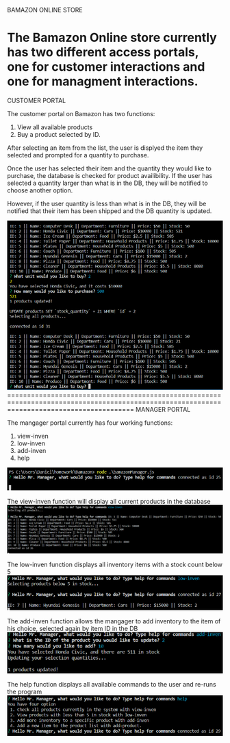 BAMAZON ONLINE STORE



The Bamazon Online store currently has two different access portals, one for customer interactions and one for managment interactions.
===========================================================================================================================================
CUSTOMER PORTAL

The customer portal on Bamazon has two functions:
1. View all available products
2. Buy a product selected by ID.




After selecting an item from the list, the user is displyed the item they selected and prompted for a quantity to purchase.



Once the user has selected their item and the quantity they would like to purchase, the database is checked for product availibility.
If the user has selected a quantity larger than what is in the DB, they will be notified to choose another option.

However, if the user quantity is less than what is in the DB, they will be notified that their item has been shipped and the DB quantity is updated.


<img src="https://github.com/danielp28/Bamazon/blob/master/images/cust-portal.PNG">
============================================================================================================================================
MANAGER PORTAL

The mangager portal currently has four working functions:
1) view-inven
2) low-inven
3) add-inven
4) help

<img src="https://github.com/danielp28/Bamazon/blob/master/images/init-prompt.PNG">

The view-inven function will display all current products in the database
<img src="https://github.com/danielp28/Bamazon/blob/master/images/mang-read.PNG">
 

The low-inven function displays all inventory items with a stock count below 5
<img src="https://github.com/danielp28/Bamazon/blob/master/images/low-inven.PNG">


The add-inven function allows the mangager to add inventory to the item of his choice, selected again by item ID in the DB
<img src="https://github.com/danielp28/Bamazon/blob/master/images/add-inven.PNG">


The help function displays all available commands to the user and re-runs the program
<img src="https://github.com/danielp28/Bamazon/blob/master/images/mang-help.PNG">

